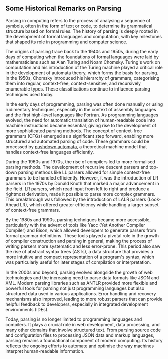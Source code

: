 
## Some Historical Remarks on Parsing

Parsing in computing refers to the process of analysing a sequence of symbols, often in the form of text or code,
to determine its grammatical structure based on formal rules. The history of parsing is deeply rooted in the development
of formal languages and computation, with key milestones that shaped its role in programming and computer science.

The origins of parsing trace back to the 1940s and 1950s, during the early days of computing when the foundations of
formal languages were laid by mathematicians such as Alan Turing and Noam Chomsky. Turing's work on computation and
his introduction of the Turing machine played a critical role in the development of automata theory, which forms
the basis for parsing. In the 1950s, Chomsky introduced his hierarchy of grammars, categorising them into regular,
context-free, context-sensitive, and recursively enumerable types. These classifications continue to influence
parsing techniques used today.

In the early days of programming, parsing was often done manually or using rudimentary techniques, especially in
the context of assembly languages and the first high-level languages like Fortran. As programming languages evolved,
the need for automatic translation of human-readable code into machine instructions became essential, giving rise
to the development of more sophisticated parsing methods. The concept of context-free grammars (CFGs) emerged as
a significant step forward, enabling more structured and automated parsing of code. These grammars could be processed
by [pushdown automata](./pushdown), a theoretical machine model that handles context-free languages efficiently.

During the 1960s and 1970s, the rise of compilers led to more formalised parsing methods. The development of recursive
descent parsers and top-down parsing methods like LL parsers allowed for simple context-free grammars to be handled
efficiently. However, it was the introduction of LR parsers in the 1970s by Donald Knuth that marked a major advancement
in the field. LR parsers, which read input from left to right and produce a rightmost derivation, made it possible to
parse more complex grammars. This breakthrough was followed by the introduction of LALR parsers (Look-Ahead LR), which
offered greater efficiency while handling a larger subset of context-free grammars.

By the 1980s and 1990s, parsing techniques became more accessible, particularly with the advent of tools like Yacc
(Yet Another Compiler Compiler) and Bison, which allowed developers to generate parsers from formal grammar definitions.
These tools played a pivotal role in the growth of compiler construction and parsing in general, making the process
of writing parsers more systematic and less error-prone. This period also saw the rise of abstract syntax trees (ASTs),
a data structure that provides a more intuitive and compact representation of a program's syntax, which was particularly
useful for later stages of compilation or interpretation.

In the 2000s and beyond, parsing evolved alongside the growth of web technologies and the increasing need to parse data
formats like JSON and XML. Modern parsing libraries such as ANTLR provided more flexible and powerful tools for parsing
not just programming languages but also structured data used in various applications. Error handling and recovery
mechanisms also improved, leading to more robust parsers that can provide helpful feedback to developers, especially
in integrated development environments (IDEs).

Today, parsing is no longer limited to programming languages and compilers. It plays a crucial role in web development,
data processing, and many other domains that involve structured text. From parsing source code and configuration files
to processing JSON data and markup languages, parsing remains a foundational component of modern computing. Its history
reflects the ongoing efforts to automate and optimise the way machines interpret human-readable information.


